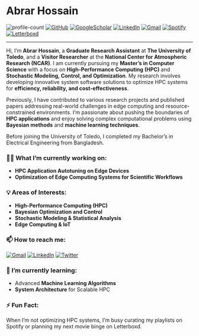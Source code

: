 # Abrar Hossain  
![profile-count](https://komarev.com/ghpvc/?username=AbrarHossainHimself&color=blue&style=plastic)  [![GitHub](https://img.shields.io/badge/-@AbrarHossainHimself-181717?style=flat&logo=GitHub&logoColor=white)](https://github.com/AbrarHossainHimself) [![GoogleScholar](https://img.shields.io/badge/-Abrar_Hossain-4885ED?style=flat&logo=GoogleScholar&logoColor=white)](https://scholar.google.com/citations?user=NSkFoF4AAAAJ&hl=en) [![LinkedIn](https://img.shields.io/badge/-Abrar_Hossain-2867B2?style=flat&logo=Linkedin&logoColor=white)](https://www.linkedin.com/in/abrarhossainhimself/)  [![Gmail](https://img.shields.io/badge/-abrarhossainhimself@gmail.com-DB4437?style=flat&logo=Gmail&logoColor=white)](mailto:abrarhossainhimself@gmail.com) [![Spotify](https://img.shields.io/badge/-Abrar_Hossain-1DB954?style=flat&logo=Spotify&logoColor=white)](https://open.spotify.com/user/abrarhimself) [![Letterboxd](https://img.shields.io/badge/-Abrar_Hossain-2f2f2f?style=flat&logo=Letterboxd&logoColor=white)](https://letterboxd.com/AbrarHimself/)

---

Hi, I’m **Abrar Hossain**, a **Graduate Research Assistant** at **The University of Toledo**, and a **Visitor Researcher** at the **National Center for Atmospheric Research (NCAR)**. I am currently pursuing my **Master’s in Computer Science** with a focus on **High-Performance Computing (HPC)** and **Stochastic Modeling, Control, and Optimization**. My research involves developing innovative system software solutions to optimize HPC systems for **efficiency, reliability, and cost-effectiveness**.

Previously, I have contributed to various research projects and published papers addressing real-world challenges in edge computing and resource-constrained environments. I’m passionate about pushing the boundaries of **HPC applications** and enjoy solving complex computational problems using **Bayesian methods** and **machine learning techniques**.

Before joining the University of Toledo, I completed my Bachelor’s in Electrical Engineering from Bangladesh.

### 👨‍💻 What I’m currently working on:
- **HPC Application Autotuning on Edge Devices**  
- **Optimization of Edge Computing Systems for Scientific Workflows**

### 💡 Areas of Interests:
- **High-Performance Computing (HPC)**
- **Bayesian Optimization and Control**
- **Stochastic Modeling & Statistical Analysis**
- **Edge Computing & IoT**

### 📫 How to reach me:
[![Gmail](https://img.shields.io/badge/-abrarhossainhimself@gmail.com-DB4437?style=flat&logo=Gmail&logoColor=white)](mailto:abrarhossainhimself@gmail.com)  [![LinkedIn](https://img.shields.io/badge/-Abrar_Hossain-2867B2?style=flat&logo=Linkedin&logoColor=white)](https://www.linkedin.com/in/abrarhossainhimself/) [![Twitter](https://img.shields.io/badge/-Abrar_Hossain-1DA1F2?style=flat&logo=Twitter&logoColor=white)](https://x.com/AbrarHoessain)   

### 🔭 I’m currently learning:
- Advanced **Machine Learning Algorithms**  
- **System Architecture** for Scalable HPC

### ⚡ Fun Fact:
When I’m not optimizing HPC systems, I’m busy curating my playlists on Spotify or planning my next movie binge on Letterboxd.


